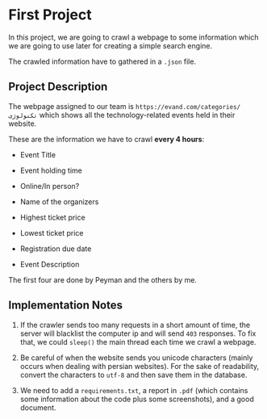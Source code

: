 # First Project
In this project, we are going to crawl a webpage to some information which we are going to use later for creating a simple search engine.

The crawled information have to gathered in a `.json` file.

## Project Description
The webpage assigned to our team is `https://evand.com/categories/تکنولوژی` which shows all the technology-related events held in their website.

These are the information we have to crawl **every 4 hours**:
- Event Title
- Event holding time
- Online/In person?
- Name of the organizers


- Highest ticket price
- Lowest ticket price
- Registration due date
- Event Description

The first four are done by Peyman and the others by me.

## Implementation Notes
1. If the crawler sends too many requests in a short amount of time, the server will blacklist the computer ip and will send `403` responses. 
To fix that, we could `sleep()` the main thread each time we crawl a webpage.

2. Be careful of when the website sends you unicode characters (mainly occurs when dealing with persian websites). For the sake of readability,
convert the characters to `utf-8` and then save them in the database.

3. We need to add a `requirements.txt`, a report in `.pdf` (which contains some information about the code plus some screenshots), and a good document.

